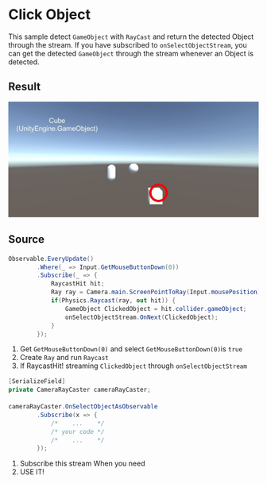 # Click Object
This sample detect `GameObject` with `RayCast` and return the detected Object through the stream. If you have subscribed to `onSelectObjectStream`, you can get the detected `GameObject` through the stream whenever an Object is detected.

## Result
![sample](./pic.JPG)

## Source
```csharp
Observable.EveryUpdate()
        .Where(_ => Input.GetMouseButtonDown(0))
        .Subscribe(_ => {
            RaycastHit hit;
            Ray ray = Camera.main.ScreenPointToRay(Input.mousePosition);
            if(Physics.Raycast(ray, out hit)) {
                GameObject ClickedObject = hit.collider.gameObject;
                onSelectObjectStream.OnNext(ClickedObject);
            }
        });
```
1. Get `GetMouseButtonDown(0)` and select `GetMouseButtonDown(0)`is `true`
2. Create `Ray` and run `Raycast`
3. If RaycastHit! streaming `ClickedObject` through `onSelectObjectStream`

```csharp
[SerializeField]
private CameraRayCaster cameraRayCaster;

cameraRayCaster.OnSelectObjectAsObservable
        .Subscribe(x => {
            /*    ...    */
            /* your code */
            /*    ...    */
        });
```
1. Subscribe this stream When you need
2. USE IT!
